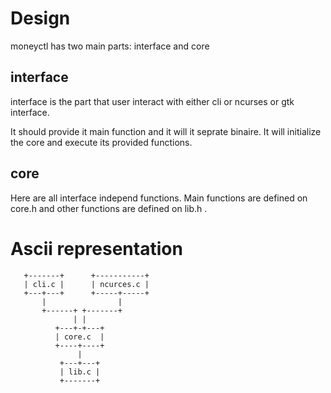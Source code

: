 # Design

moneyctl has two main parts: interface and core

## interface

interface is the part that user interact with either cli or ncurses or gtk
interface.

It should provide it main function and it will it seprate binaire.
It will initialize the core and execute its provided functions.

## core

Here are all interface independ functions. Main functions are defined on core.h
and other functions are defined on lib.h .

# Ascii representation

```
   +-------+      +-----------+
   | cli.c |      | ncurces.c |
   +---+---+      +-----+-----+
       |                |
       +------+ +-------+
              | |
          +---+-+---+
          | core.c  |
          +----+----+
               |
           +---+---+
           | lib.c |
           +-------+
```
